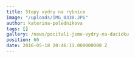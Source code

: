 ```yaml
---
title: Stopy vydry na rybníce
image: "/uploads/IMG_0330.JPG"
author: katerina-polednikova
tags: []
gallery: /news/pocitali-jsme-vydry-na-dacicku
position: 60
date: 2016-05-18 20:46:11.000000000 Z
---
```

